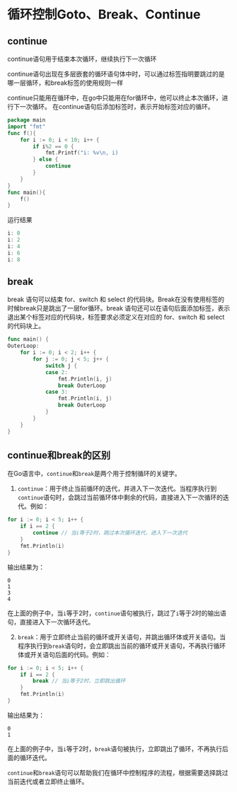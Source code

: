 # 循环控制Goto、Break、Continue

## continue

continue语句用于结束本次循环，继续执行下一次循环

continue语句出现在多层嵌套的循环语句体中时，可以通过标签指明要跳过的是哪一层循环，和break标签的使用规则一样

continue只能用在循环中，在go中只能用在for循环中，他可以终止本次循环，进行下一次循环。 在continue语句后添加标签时，表示开始标签对应的循环。

```go
package main
import "fmt"
func f(){
    for i := 0; i < 10; i++ {
        if i%2 == 0 {
            fmt.Printf("i: %v\n, i)
        } else {
            continue
        }
    }
}
func main(){
    f()
}

```

运行结果

```go
i: 0
i: 2
i: 4
i: 6
i: 8
```

## break

break 语句可以结束 for、switch 和 select 的代码块。Break在没有使用标签的时候break只是跳出了一层for循环。break 语句还可以在语句后面添加标签，表示退出某个标签对应的代码块，标签要求必须定义在对应的 for、switch 和 select 的代码块上。

```go
func main() {
OuterLoop:
	for i := 0; i < 2; i++ {
		for j := 0; j < 5; j++ {
			switch j {
			case 2:
				fmt.Println(i, j)
				break OuterLoop
			case 3:
				fmt.Println(i, j)
				break OuterLoop
			}
		}
	}
}
```

## continue和break的区别

在Go语言中，`continue`​和`break`​是两个用于控制循环的关键字。

1. ​`continue`​：用于终止当前循环的迭代，并进入下一次迭代。当程序执行到`continue`​语句时，会跳过当前循环体中剩余的代码，直接进入下一次循环的迭代。例如：

```go
for i := 0; i < 5; i++ {
    if i == 2 {
        continue // 当i等于2时，跳过本次循环迭代，进入下一次迭代
    }
    fmt.Println(i)
}
```

输出结果为：

```
0
1
3
4
```

在上面的例子中，当`i`​等于2时，`continue`​语句被执行，跳过了`i`​等于2时的输出语句，直接进入下一次循环迭代。

2. ​`break`​：用于立即终止当前的循环或开关语句，并跳出循环体或开关语句。当程序执行到`break`​语句时，会立即跳出当前的循环或开关语句，不再执行循环体或开关语句后面的代码。例如：

```go
for i := 0; i < 5; i++ {
    if i == 2 {
        break // 当i等于2时，立即跳出循环
    }
    fmt.Println(i)
}

```

输出结果为：

```
0
1
```

在上面的例子中，当`i`​等于2时，`break`​语句被执行，立即跳出了循环，不再执行后面的循环迭代。

​`continue`​和`break`​语句可以帮助我们在循环中控制程序的流程，根据需要选择跳过当前迭代或者立即终止循环。
